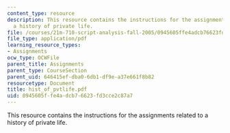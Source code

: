 ```yaml
---
content_type: resource
description: This resource contains the instructions for the assignments related to
  a history of private life.
file: /courses/21m-710-script-analysis-fall-2005/0945605ffe4adcb76623fd3cce2c87a7_hist_of_pvtlife.pdf
file_type: application/pdf
learning_resource_types:
- Assignments
ocw_type: OCWFile
parent_title: Assignments
parent_type: CourseSection
parent_uid: 646415ef-dba0-6db1-df9e-a37e661f8b82
resourcetype: Document
title: hist_of_pvtlife.pdf
uid: 0945605f-fe4a-dcb7-6623-fd3cce2c87a7
---
```

This resource contains the instructions for the assignments related to a history of private life.

